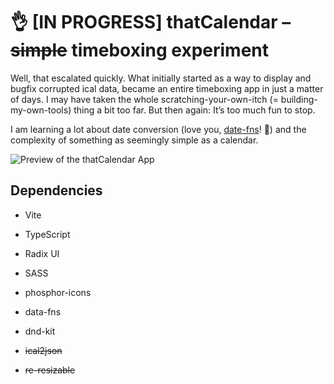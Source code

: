 # 👌 [IN PROGRESS] thatCalendar – ~~simple~~ timeboxing experiment

Well, that escalated quickly. What initially started as a way to display and bugfix corrupted ical data, became an entire timeboxing app in just a matter of days. I may have taken the whole scratching-your-own-itch (= building-my-own-tools) thing a bit too far. But then again: It’s too much fun to stop.

I am learning a lot about date conversion (love you, [date-fns](https://github.com/date-fns/)! 💜) and the complexity of something as seemingly simple as a calendar.

![Preview of the thatCalendar App](https://repository-images.githubusercontent.com/980867376/2efc107d-63bf-41c4-a5a3-6c92abe2abd4)

## Dependencies

- Vite
- TypeScript
- Radix UI
- SASS
- phosphor-icons

- data-fns
- dnd-kit
- ~~ical2json~~
- ~~re-resizable~~
